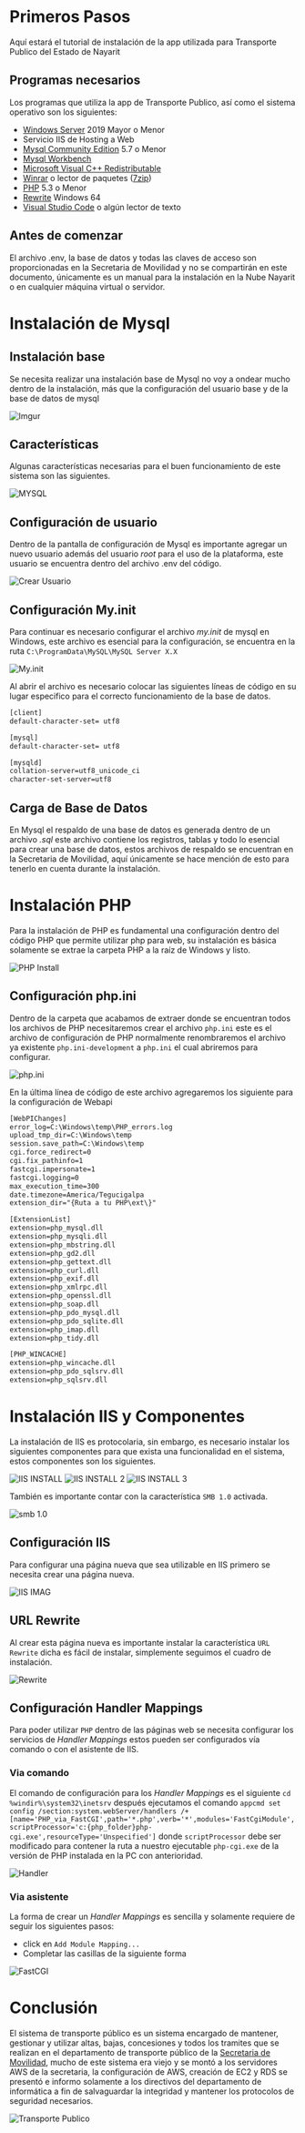 # Primeros Pasos
Aquí estará el tutorial de instalación de la app utilizada para Transporte Publico del Estado de Nayarit

## Programas necesarios
Los programas que utiliza la app de Transporte Publico, así como el sistema operativo son los siguientes:
* [Windows Server](https://soporte.revolutionsoft.net/index.php/descargar-iso-windows-server/) 2019 Mayor o Menor
* Servicio IIS de Hosting a Web
* [Mysql Community Edition](https://downloads.mysql.com/archives/installer/) 5.7 o Menor
* [Mysql Workbench](https://dev.mysql.com/downloads/workbench/)
* [Microsoft Visual C++ Redistributable](https://learn.microsoft.com/es-es/cpp/windows/latest-supported-vc-redist?view=msvc-170)
* [Winrar](https://winrar.es/descargas/rar) o lector de paquetes ([7zip](https://www.7-zip.org/))
* [PHP](https://windows.php.net/downloads/releases/) 5.3 o Menor
* [Rewrite](https://www.iis.net/downloads/microsoft/url-rewrite) Windows 64
* [Visual Studio Code](https://code.visualstudio.com/) o algún lector de texto

## Antes de comenzar
El archivo .env, la base de datos y todas las claves de acceso son proporcionadas en la Secretaria de Movilidad y no se compartirán en este documento, únicamente es un manual para la instalación en la Nube Nayarit o en cualquier máquina virtual o servidor.

# Instalación de Mysql
## Instalación base
Se necesita realizar una instalación base de Mysql no voy a ondear mucho dentro de la instalación, más que la configuración del usuario base y de la base de datos de mysql

![Imgur](https://imgur.com/H9vwwkF.png)

## Características
Algunas características necesarias para el buen funcionamiento de este sistema son las siguientes.

![MYSQL](https://imgur.com/7y6x96q.png)

## Configuración de usuario
Dentro de la pantalla de configuración de Mysql es importante agregar un nuevo usuario además del usuario _root_ para el uso de la plataforma, este usuario se encuentra dentro del archivo .env del código.

![Crear Usuario](https://imgur.com/1q2Ve7D.png)

## Configuración My.init
Para continuar es necesario configurar el archivo _my.init_ de mysql en Windows, este archivo es esencial para la configuración, se encuentra en la ruta `C:\ProgramData\MySQL\MySQL Server X.X`

![My.init](https://imgur.com/0YiNrMj.png)

Al abrir el archivo es necesario colocar las siguientes líneas de código en su lugar especifico para el correcto funcionamiento de la base de datos.

```XML
[client]
default-character-set= utf8

[mysql]
default-character-set= utf8

[mysqld]
collation-server=utf8_unicode_ci
character-set-server=utf8
```

## Carga de Base de Datos
En Mysql el respaldo de una base de datos es generada dentro de un archivo _.sql_ este archivo contiene los registros, tablas y todo lo esencial para crear una base de datos, estos archivos de respaldo se encuentran en la Secretaria de Movilidad, aquí únicamente se hace mención de esto para tenerlo en cuenta durante la instalación.

# Instalación PHP
Para la instalación de PHP es fundamental una configuración dentro del código PHP que permite utilizar php para web, su instalación es básica solamente se extrae la carpeta PHP a la raíz de Windows y listo.

![PHP Install](https://imgur.com/uPM7TI2.png)

## Configuración php.ini
Dentro de la carpeta que acabamos de extraer donde se encuentran todos los archivos de PHP necesitaremos crear el archivo `php.ini` este es el archivo de configuración de PHP normalmente renombraremos el archivo ya existente `php.ini-development` a `php.ini` el cual abriremos para configurar.

![php.ini](https://imgur.com/MlUNwsU.png)

En la última línea de código de este archivo agregaremos los siguiente para la configuración de Webapi

```XML
[WebPIChanges]
error_log=C:\Windows\temp\PHP_errors.log
upload_tmp_dir=C:\Windows\temp
session.save_path=C:\Windows\temp
cgi.force_redirect=0
cgi.fix_pathinfo=1
fastcgi.impersonate=1
fastcgi.logging=0
max_execution_time=300
date.timezone=America/Tegucigalpa
extension_dir="{Ruta a tu PHP\ext\}"

[ExtensionList]
extension=php_mysql.dll
extension=php_mysqli.dll
extension=php_mbstring.dll
extension=php_gd2.dll
extension=php_gettext.dll
extension=php_curl.dll
extension=php_exif.dll
extension=php_xmlrpc.dll
extension=php_openssl.dll
extension=php_soap.dll
extension=php_pdo_mysql.dll
extension=php_pdo_sqlite.dll
extension=php_imap.dll
extension=php_tidy.dll

[PHP_WINCACHE]
extension=php_wincache.dll
extension=php_pdo_sqlsrv.dll
extension=php_sqlsrv.dll
```

# Instalación IIS y Componentes
La instalación de IIS es protocolaria, sin embargo, es necesario instalar los siguientes componentes para que exista una funcionalidad en el sistema, estos componentes son los siguientes.

![IIS INSTALL](https://imgur.com/CgyQOwt.png)
![IIS INSTALL 2](https://imgur.com/PMBWDLV.png)
![IIS INSTALL 3](https://imgur.com/bbfry79.png)

También es importante contar con la característica `SMB 1.0` activada.

![smb 1.0](https://imgur.com/KKECt9B.png)

## Configuración IIS
Para configurar una página nueva que sea utilizable en IIS primero se necesita crear una página nueva.

![IIS IMAG](https://imgur.com/plMuun6.png)

## URL Rewrite
Al crear esta página nueva es importante instalar la característica `URL Rewrite` dicha es fácil de instalar, simplemente seguimos el cuadro de instalación.

![Rewrite](https://imgur.com/yLVyMBc.png)

## Configuración Handler Mappings
Para poder utilizar `PHP` dentro de las páginas web se necesita configurar los servicios de _Handler Mappings_ estos pueden ser configurados vía comando o con el asistente de IIS.

### Via comando
El comando de configuración para los _Handler Mappings_ es el siguiente `cd %windir%\system32\inetsrv` después ejecutamos el comando `appcmd set config /section:system.webServer/handlers /+[name='PHP_via_FastCGI',path='*.php',verb='*',modules='FastCgiModule',scriptProcessor='c:{php_folder}php-cgi.exe',resourceType='Unspecified']` donde `scriptProcessor` debe ser modificado para contener la ruta a nuestro ejecutable `php-cgi.exe` de la versión de PHP instalada en la PC con anterioridad.

![Handler](https://imgur.com/OwBlKs8.png)

### Via asistente
La forma de crear un _Handler Mappings_ es sencilla y solamente requiere de seguir los siguientes pasos:
* click en `Add Module Mapping...`
* Completar las casillas de la siguiente forma

![FastCGI](https://imgur.com/5x4TXa2.png)

# Conclusión
El sistema de transporte público es un sistema encargado de mantener, gestionar y utilizar altas, bajas, concesiones y todos los tramites que se realizan en el departamento de transporte público de la [Secretaria de Movilidad](https://semovi.nayarit.gob.mx/), mucho de este sistema era viejo y se montó a los servidores AWS de la secretaria, la configuración de AWS, creación de EC2 y RDS se presentó e informo solamente a los directivos del departamento de informática a fin de salvaguardar la integridad y mantener los protocolos de seguridad necesarios.

![Transporte Publico](https://imgur.com/T8l2tl0.png)
